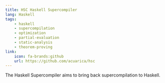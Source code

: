 ```yaml
---
title: HSC Haskell Supercompiler
lang: Haskell
tags:
    - haskell
    - supercompilation
    - optimization
    - partial-evaluation
    - static-analysis
    - theorem-proving
link:
    icon: fa-brands:github
    url: https://github.com/acuarica/hsc
---
```


The Haskell Supercompiler aims to bring back supercompilation to Haskell.
